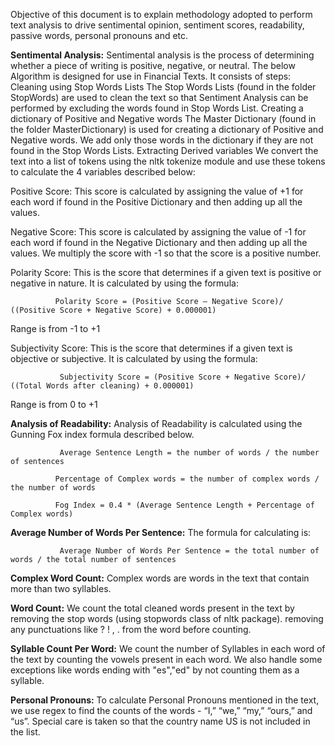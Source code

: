 Objective of this document is to explain methodology adopted to perform text analysis to drive sentimental opinion, sentiment scores, readability, passive words, personal pronouns and etc.

**Sentimental Analysis:**
Sentimental analysis is the process of determining whether a piece of writing is positive, negative, or neutral. The below Algorithm is designed for use in Financial Texts. It consists of steps:
Cleaning using Stop Words Lists
The Stop Words Lists (found in the folder StopWords) are used to clean the text so that Sentiment Analysis can be performed by excluding the words found in Stop Words List. 
Creating a dictionary of Positive and Negative words
The Master Dictionary (found in the folder MasterDictionary) is used for creating a dictionary of Positive and Negative words. We add only those words in the dictionary if they are not found in the Stop Words Lists. 
Extracting Derived variables
We convert the text into a list of tokens using the nltk tokenize module and use these tokens to calculate the 4 variables described below:

Positive Score: This score is calculated by assigning the value of +1 for each word if found in the Positive Dictionary and then adding up all the values.

Negative Score: This score is calculated by assigning the value of -1 for each word if found in the Negative Dictionary and then adding up all the values. We multiply the score with -1 so that the score is a positive number.

Polarity Score: This is the score that determines if a given text is positive or negative in nature. It is calculated by using the formula: 

              Polarity Score = (Positive Score – Negative Score)/ ((Positive Score + Negative Score) + 0.000001)
              
Range is from -1 to +1

Subjectivity Score: This is the score that determines if a given text is objective or subjective. It is calculated by using the formula: 

               Subjectivity Score = (Positive Score + Negative Score)/ ((Total Words after cleaning) + 0.000001)
Range is from 0 to +1

**Analysis of Readability:**
Analysis of Readability is calculated using the Gunning Fox index formula described below.

               Average Sentence Length = the number of words / the number of sentences

              Percentage of Complex words = the number of complex words / the number of words 

              Fog Index = 0.4 * (Average Sentence Length + Percentage of Complex words)

**Average Number of Words Per Sentence:**
The formula for calculating is:

               Average Number of Words Per Sentence = the total number of words / the total number of sentences

**Complex Word Count:**
Complex words are words in the text that contain more than two syllables.

**Word Count:**
We count the total cleaned words present in the text by 
removing the stop words (using stopwords class of nltk package).
removing any punctuations like ? ! , . from the word before counting.

**Syllable Count Per Word:**
We count the number of Syllables in each word of the text by counting the vowels present in each word. We also handle some exceptions like words ending with "es","ed" by not counting them as a syllable.

**Personal Pronouns:**
To calculate Personal Pronouns mentioned in the text, we use regex to find the counts of the words - “I,” “we,” “my,” “ours,” and “us”. Special care is taken so that the country name US is not included in the list.


